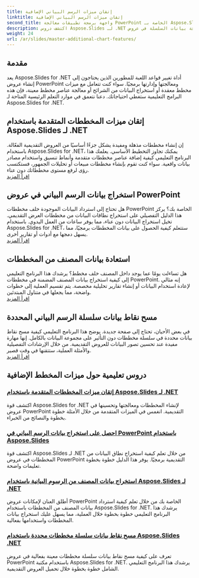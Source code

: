 ```yaml
---
title: إتقان ميزات الرسم البياني الإضافية
linktitle: إتقان ميزات الرسم البياني الإضافية
second_title: واجهة برمجة تطبيقات معالجة PowerPoint الخاصة بـ Aspose.Slides .NET
description: اكتشف دروس Aspose.Slides لـ .NET لإتقان ميزات المخططات المتقدمة، واستخراج بيانات المخططات، ومعالجة بيانات السلسلة في عروض PowerPoint التقديمية.
weight: 24
url: /ar/slides/master-additional-chart-features/
---
```

## مقدمة

يعد Aspose.Slides for .NET أداة تغيير قواعد اللعبة للمطورين الذين يحتاجون إلى إنشاء عروض PowerPoint ومعالجتها وإدارتها برمجيًا. سواء كنت تتعامل مع ميزات مخطط معقدة أو استخراج البيانات من الشرائح أو معالجة عناصر مخطط معينة، فإن هذه البرامج التعليمية ستغطي احتياجاتك. دعنا نتعمق في موارد التعلم الرئيسية المتاحة لـ Aspose.Slides for .NET.

## إتقان ميزات المخططات المتقدمة باستخدام Aspose.Slides لـ .NET  
إن إنشاء مخططات مذهلة ومفيدة يشكل جزءًا أساسيًا من العروض التقديمية الفعّالة. باستخدام Aspose.Slides for .NET، يمكنك تجاوز التخطيط الأساسي. يعلمك هذا البرنامج التعليمي كيفية إضافة عناصر مخططات متقدمة وأنماط تنسيق واستخدام مصادر بيانات واقعية. سواء كنت تقوم بإنشاء مخططات مبيعات أو تحليلات الجمهور، فستكتسب رؤى لرفع مستوى مخططاتك دون عناء.  
[اقرأ المزيد](./master-advanced-chart-features/)


## استخراج بيانات الرسم البياني في عروض PowerPoint  
هل تحتاج إلى استرداد البيانات الموجودة خلف مخططات PowerPoint الخاصة بك؟ يركز هذا الدليل التفصيلي على استخراج نطاقات البيانات من مخططات العرض التقديمي. تخيل استخراج البيانات دون عناء، مما يوفر ساعات من العمل اليدوي. باستخدام Aspose.Slides for .NET، ستتعلم كيفية الحصول على بيانات المخططات برمجيًا، مما يسهل دمجها مع أدوات أو تقارير أخرى.  
[اقرأ المزيد](./get-chart-data-extraction/)


## استعادة بيانات المصنف من المخططات  
هل تساءلت يومًا عما يوجد داخل المصنف خلف مخطط؟ يرشدك هذا البرنامج التعليمي إلى كيفية استخراج بيانات المصنف المضمنة في مخططات PowerPoint. إنه مثالي لإعادة استخدام البيانات أو إنشاء تقارير تحليلية مخصصة. يتم تقسيم العملية إلى خطوات واضحة، مما يجعلها في متناول المبتدئين.  
[اقرأ المزيد](./extract-workbook-data-from-charts/)


## مسح نقاط بيانات سلسلة الرسم البياني المحددة  
في بعض الأحيان، تحتاج إلى صفحة جديدة. يوضح هذا البرنامج التعليمي كيفية مسح نقاط بيانات محددة في سلسلة مخططات دون التأثير على مجموعة البيانات بالكامل. إنها مهارة مفيدة عند تحسين تصور البيانات للعروض التقديمية. من خلال الإرشادات التفصيلية والأمثلة العملية، ستتقنها في وقت قصير.  
[اقرأ المزيد](./clearing-specific-chart-series-data-points/)

## دروس تعليمية حول ميزات المخطط الإضافية
### [إتقان ميزات المخططات المتقدمة باستخدام Aspose.Slides لـ .NET](./master-advanced-chart-features/)
اكتشف قوة Aspose.Slides for .NET لإنشاء المخططات ومعالجتها وتحسينها في عروض PowerPoint التقديمية. انغمس في الميزات المتقدمة من خلال الأمثلة خطوة بخطوة والنصائح من الخبراء.
### [احصل على استخراج بيانات الرسم البياني في PowerPoint باستخدام Aspose.Slides](./get-chart-data-extraction/)
اكتشف قوة Aspose.Slides لـ .NET من خلال تعلم كيفية استخراج نطاق البيانات من المخططات في عروض PowerPoint التقديمية برمجيًا. يوفر هذا الدليل خطوة بخطوة تعليمات واضحة.
### [استخراج بيانات المصنف من الرسوم البيانية باستخدام Aspose.Slides لـ .NET](./extract-workbook-data-from-charts/)
أطلق العنان لإمكانات عروض PowerPoint الخاصة بك من خلال تعلم كيفية استرداد بيانات المصنف من المخططات باستخدام Aspose.Slides for .NET. يرشدك هذا البرنامج التعليمي خطوة بخطوة خلال العملية، مما يسهل عليك استخراج بيانات المخططات واستخدامها بفعالية.
### [مسح نقاط بيانات سلسلة مخططات محددة باستخدام Aspose.Slides .NET](./clearing-specific-chart-series-data-points/)
تعرف على كيفية مسح نقاط بيانات سلسلة مخططات معينة بفعالية في عروض PowerPoint باستخدام مكتبة Aspose.Slides for .NET. يرشدك هذا البرنامج التعليمي الشامل خطوة بخطوة خلال تحميل العروض التقديمية.